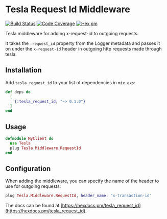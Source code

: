 # Tesla Request Id Middleware

[![Build Status](https://travis-ci.org/doughsay/tesla_request_id.svg?branch=master)](https://travis-ci.org/doughsay/tesla_request_id)
[![Code Coverage](https://img.shields.io/codecov/c/github/doughsay/tesla_request_id.svg)](https://codecov.io/gh/doughsay/tesla_request_id)
[![Hex.pm](https://img.shields.io/hexpm/v/tesla_request_id.svg)](http://hex.pm/packages/tesla_request_id)

Tesla middleware for adding x-request-id to outgoing requests.

It takes the `:request_id` property from the Logger metadata and passes it on under the `x-request-id` header in outgoing http requests made through tesla.

## Installation

Add `tesla_request_id` to your list of dependencies in `mix.exs`:

```elixir
def deps do
  [
    {:tesla_request_id, "~> 0.1.0"}
  ]
end
```

## Usage

```elixir
defmodule MyClient do
  use Tesla
  plug Tesla.Middleware.RequestId
end
```

## Configuration

When adding the middleware, you can specify the name of the header to use for outgoing requests:

```elixir
plug Tesla.Middleware.RequestId, header_name: "x-transaction-id"
```

The docs can
be found at [https://hexdocs.pm/tesla_request_id](https://hexdocs.pm/tesla_request_id).
